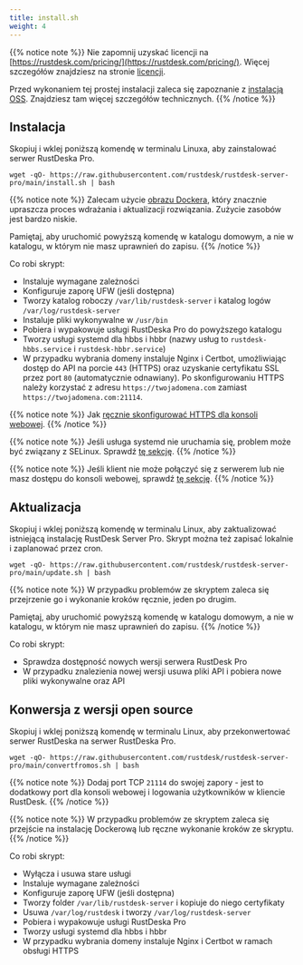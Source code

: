 ```yaml
---
title: install.sh
weight: 4
---
```


{{% notice note %}}
Nie zapomnij uzyskać licencji na [https://rustdesk.com/pricing/](https://rustdesk.com/pricing/). Więcej szczegółów znajdziesz na stronie [licencji](https://rustdesk.com/docs/en/self-host/rustdesk-server-pro/license/).

Przed wykonaniem tej prostej instalacji zaleca się zapoznanie z [instalacją OSS](https://rustdesk.com/docs/en/self-host/rustdesk-server-oss/install/). Znajdziesz tam więcej szczegółów technicznych.
{{% /notice %}}

## Instalacja

Skopiuj i wklej poniższą komendę w terminalu Linuxa, aby zainstalować serwer RustDeska Pro.

`wget -qO- https://raw.githubusercontent.com/rustdesk/rustdesk-server-pro/main/install.sh | bash`

{{% notice note %}}
Zalecam użycie [obrazu Dockera](https://rustdesk.com/docs/en/self-host/rustdesk-server-pro/installscript/docker/#docker-compose), który znacznie upraszcza proces wdrażania i aktualizacji rozwiązania. Zużycie zasobów jest bardzo niskie.

Pamiętaj, aby uruchomić powyższą komendę w katalogu domowym, a nie w katalogu, w którym nie masz uprawnień do zapisu.
{{% /notice %}}

Co robi skrypt:

- Instaluje wymagane zależności
- Konfiguruje zaporę UFW (jeśli dostępna)
- Tworzy katalog roboczy `/var/lib/rustdesk-server` i katalog logów `/var/log/rustdesk-server`
- Instaluje pliki wykonywalne w `/usr/bin`
- Pobiera i wypakowuje usługi RustDeska Pro do powyższego katalogu
- Tworzy usługi systemd dla hbbs i hbbr (nazwy usług to `rustdesk-hbbs.service` i `rustdesk-hbbr.service`)
- W przypadku wybrania domeny instaluje Nginx i Certbot, umożliwiając dostęp do API na porcie `443` (HTTPS) oraz uzyskanie certyfikatu SSL przez port `80` (automatycznie odnawiany). Po skonfigurowaniu HTTPS należy korzystać z adresu `https://twojadomena.com` zamiast `https://twojadomena.com:21114`.

{{% notice note %}}
Jak [ręcznie skonfigurować HTTPS dla konsoli webowej](https://rustdesk.com/docs/pl/self-host/rustdesk-server-pro/faq/#set-up-https-for-web-console-manually).
{{% /notice %}}

{{% notice note %}}
Jeśli usługa systemd nie uruchamia się, problem może być związany z SELinux. Sprawdź [tę sekcję](https://rustdesk.com/docs/pl/self-host/rustdesk-server-pro/faq/#selinux).
{{% /notice %}}

{{% notice note %}}
Jeśli klient nie może połączyć się z serwerem lub nie masz dostępu do konsoli webowej, sprawdź [tę sekcję](https://rustdesk.com/docs/pl/self-host/rustdesk-server-pro/faq/#firewall).
{{% /notice %}}

## Aktualizacja

Skopiuj i wklej poniższą komendę w terminalu Linux, aby zaktualizować istniejącą instalację RustDesk Server Pro. Skrypt można też zapisać lokalnie i zaplanować przez cron.

`wget -qO- https://raw.githubusercontent.com/rustdesk/rustdesk-server-pro/main/update.sh | bash`

{{% notice note %}}
W przypadku problemów ze skryptem zaleca się przejrzenie go i wykonanie kroków ręcznie, jeden po drugim.

Pamiętaj, aby uruchomić powyższą komendę w katalogu domowym, a nie w katalogu, w którym nie masz uprawnień do zapisu.
{{% /notice %}}

Co robi skrypt:

- Sprawdza dostępność nowych wersji serwera RustDesk Pro
- W przypadku znalezienia nowej wersji usuwa pliki API i pobiera nowe pliki wykonywalne oraz API

## Konwersja z wersji open source

Skopiuj i wklej poniższą komendę w terminalu Linux, aby przekonwertować serwer RustDeska na serwer RustDeska Pro.

`wget -qO- https://raw.githubusercontent.com/rustdesk/rustdesk-server-pro/main/convertfromos.sh | bash`

{{% notice note %}}
Dodaj port TCP `21114` do swojej zapory - jest to dodatkowy port dla konsoli webowej i logowania użytkowników w kliencie RustDesk.
{{% /notice %}}

{{% notice note %}}
W przypadku problemów ze skryptem zaleca się przejście na instalację Dockerową lub ręczne wykonanie kroków ze skryptu.
{{% /notice %}}

Co robi skrypt:

- Wyłącza i usuwa stare usługi
- Instaluje wymagane zależności
- Konfiguruje zaporę UFW (jeśli dostępna)
- Tworzy folder `/var/lib/rustdesk-server` i kopiuje do niego certyfikaty
- Usuwa `/var/log/rustdesk` i tworzy `/var/log/rustdesk-server`
- Pobiera i wypakowuje usługi RustDeska Pro
- Tworzy usługi systemd dla hbbs i hbbr
- W przypadku wybrania domeny instaluje Nginx i Certbot w ramach obsługi HTTPS
